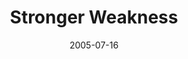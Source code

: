 ---
layout: message
category: message
series: "Special Effects"
title: "Stronger Weakness"
date: 2005-07-16
message_id: 111
---